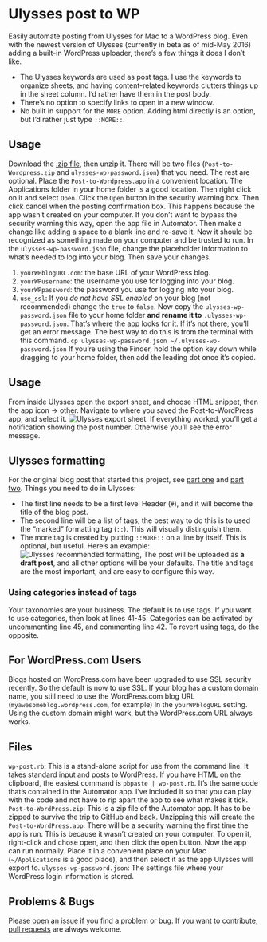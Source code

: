 # Ulysses post to WP
Easily automate posting from Ulysses for Mac to a WordPress blog. 
Even with the newest version of Ulysses (currently in beta as of mid-May 2016) adding a built-in WordPress uploader, there’s a few things it does I don’t like.
- The Ulysses keywords are used as post tags. I use the keywords to organize sheets, and having content-related keywords clutters things up in the sheet column. I’d rather have them in the post body.
- There’s no option to specify links to open in a new window. 
- No built in support for the `MORE` option. Adding html directly is an option, but I’d rather just type `::MORE::`.
## Usage
Download the [.zip file][1], then unzip it. 
There will be two files (`Post-to-Wordpress.zip` and `ulysses-wp-password.json`) that you need. The rest are optional.
Place the `Post-to-Wordpress.app` in a convenient location. The Applications folder in your home folder is a good location. Then right click on it and select `Open`. Click the `Open` button in the security warning box. Then click cancel when the posting confirmation box. This  happens because the app wasn’t created on your computer. 
If you don’t want to bypass the security warning this way, open the app file in Automator. Then make a change like adding a space to a blank line and re-save it. Now it should be recognized as something made on your computer and be trusted to run.
In the `ulysses-wp-password.json` file, change the placeholder information to what’s needed to log into your blog. Then save your changes.
1. `yourWPblogURL.com`: the base URL of your WordPress blog.
2. `yourWPusername`: the username you use for logging into your blog.
3. `yourWPpassword`: the password you use for logging into your blog.
4. `use_ssl`: If you _do not have SSL enabled_ on your blog (not recommended) change the `true` to `false`.
Now copy the `ulysses-wp-password.json` file to your home folder **and rename it to** `.ulysses-wp-password.json`. That’s where the app looks for it. If it’s not there, you’ll get an error message. The best way to do this is from the terminal with this command.
`cp ulysses-wp-password.json ~/.ulysses-wp-password.json`
If you’re using the Finder, hold the option key down while dragging to your home folder, then add the leading dot once it’s copied.
## Usage
From inside Ulysses open the export sheet, and choose HTML snippet, then the app icon -\> other. Navigate to where you saved the Post-to-WordPress app, and select it. 
![Ulysses export sheet.][image-1]
If everything worked, you’ll get a notification showing the post number. Otherwise you’ll see the error message.
## Ulysses formatting
For the original blog post that started this project, see [part one][2] and [part two][3].
Things you need to do in Ulysses:
- The first line needs to be a first level Header (`#`), and it will become the title of the blog post.
- The second line will be a list of tags, the best way to do this is to used the “marked” formatting tag (`::`). This will visually distinguish them.
- The more tag is created by putting `::MORE::` on a line by itself. This is optional, but useful.
Here’s an example:
![Ulysses recommended formatting,][image-2]
The post will be uploaded as **a draft post**, and all other options will be your defaults. The title and tags are the most important, and are easy to configure this way.
### Using categories instead of tags
Your taxonomies are your business. The default is to use tags. If you want to use categories, then look at lines 41-45. Categories can be activated by uncommenting line 45, and commenting line 42. To revert using tags, do the opposite.
## For WordPress.com Users
Blogs hosted on WordPress.com have been upgraded to use SSL security recently. So the default is now to use SSL.
If your blog has a custom domain name, you still need to use the WordPress.com blog URL (`myawesomeblog.wordpress.com`, for example)  in the `yourWPblogURL` setting. Using the custom domain might work, but the WordPress.com URL always works.
## Files
`wp-post.rb`: This is a stand-alone script for use from the command line. It takes standard input and posts to WordPress. If you have HTML on the clipboard, the easiest command is `pbpaste | wp-post.rb`. It’s the same code that’s contained in the Automator app. I’ve included it so that you can play with the code and not have to rip apart the app to see what makes it tick.
`Post-to-WordPress.zip`: This is a zip file of the Automator app. It has to be zipped to survive the trip to GitHub and back. Unzipping this will create the `Post-to-WordPress.app`. 
There will be a security warning the first time the app is run. This is because it wasn’t created on your computer. To open it, right-click and chose open, and then click the open button. Now the app can run normally. Place it in a convenient place on your Mac (`~/Applications` is a good place), and then select it as the app Ulysses will export to. 
`ulysses-wp-password.json`: The settings file where your WordPress login information is stored.
## Problems & Bugs
Please [open an issue][4] if you find a problem or bug. If you want to contribute, [pull requests][5] are always welcome.

[1]:	https://github.com/JenniferMack/Ulysses-post-to-WP/archive/master.zip "Direct .zip download."
[2]:	http://jennifermack.net/2015/04/08/post-to-wordpress-from-ulysses/ "Blog link"
[3]:	http://jennifermack.net/2015/04/09/post-to-wordpress-from-ulysses-update-49/ "Blog link."
[4]:	https://github.com/JenniferMack/Ulysses-post-to-WP/issues "Issue tracker."
[5]:	https://github.com/JenniferMack/Ulysses-post-to-WP/pulls "Create a pull request."

[image-1]:	https://jennifermackdotnet.files.wordpress.com/2015/04/20150408-18480200-screenshot-sm.jpg
[image-2]:	https://jennifermackdotnet.files.wordpress.com/2015/04/20150409-15341000-screenshot-sm-4caad16bffa84d168122c7b5efb9429d.jpg